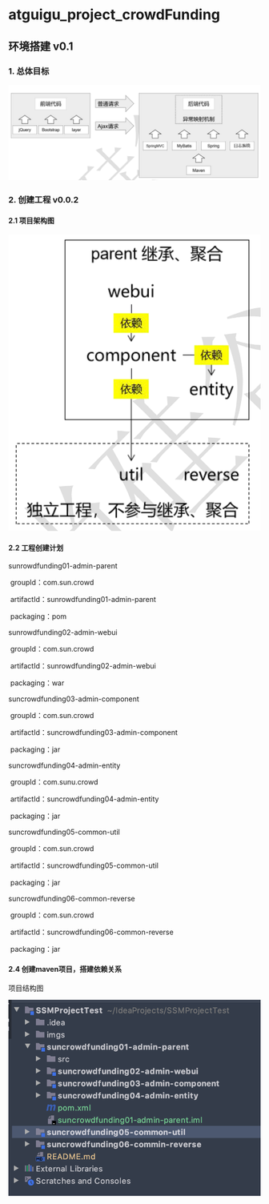 # atguigu_project_crowdFunding



## 环境搭建 v0.1

### 1. 总体目标

![截屏2020-05-01下午5.42.38](imgs/截屏2020-05-01下午5.42.38.png)

### 2. 创建工程 v0.0.2

#### 2.1 项目架构图

![截屏2020-05-01下午5.44.30](imgs/截屏2020-05-01下午5.44.30.png)

#### 2.2 工程创建计划

sunrowdfunding01-admin-parent 

​	groupId：com.sun.crowd 

​	artifactId：sunrowdfunding01-admin-parent 

​	packaging：pom 

sunrowdfunding02-admin-webui 

​	groupId：com.sun.crowd 

​	artifactId：sunrowdfunding02-admin-webui 

​	packaging：war 

suncrowdfunding03-admin-component 

​	groupId：com.sun.crowd 

​	artifactId：suncrowdfunding03-admin-component 

​	packaging：jar 

suncrowdfunding04-admin-entity 

​	groupId：com.sunu.crowd

​	artifactId：suncrowdfunding04-admin-entity 

​	packaging：jar 

suncrowdfunding05-common-util 

​	groupId：com.sun.crowd 

​	artifactId：suncrowdfunding05-common-util 

​	packaging：jar 

suncrowdfunding06-common-reverse 

​	groupId：com.sun.crowd 

​	artifactId：suncrowdfunding06-common-reverse 

​	packaging：jar 

#### 2.4 创建maven项目，搭建依赖关系

项目结构图

![截屏2020-05-01下午5.47.39](imgs/截屏2020-05-01下午5.47.39.png)